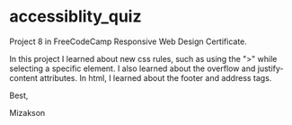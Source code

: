 # accessiblity_quiz

Project 8 in FreeCodeCamp Responsive Web Design Certificate.

In this project I learned about new css rules, such as using the ">" while selecting a specific element. 
I also learned about the overflow and justify-content attributes. In html, I learned about the footer and address tags.

Best,

Mizakson